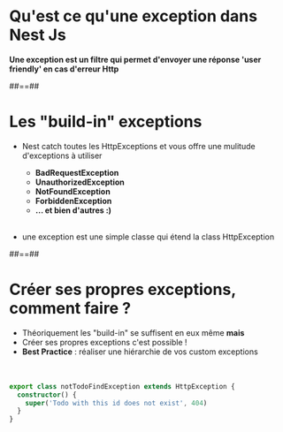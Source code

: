 # Qu'est ce qu'une exception dans Nest Js

**Une exception est un filtre qui permet d'envoyer une réponse 'user friendly' en cas d'erreur Http**
<!-- .element: class="full-center" -->

##==##

# Les "build-in" exceptions

- Nest catch toutes les HttpExceptions et vous offre une mulitude d'exceptions à utiliser
    - **BadRequestException**
    - **UnauthorizedException**
    - **NotFoundException**
    - **ForbiddenException**
    - **... et bien d'autres :)** <br><br>
    
- une exception est une simple classe qui étend la class HttpException

##==##

<!-- .slide: class="with-code inconsolata"-->
# Créer ses propres exceptions, comment faire ?

- Théoriquement les "build-in" se suffisent en eux même **mais**
- Créer ses propres exceptions c'est possible !
- **Best Practice** : réaliser une hiérarchie de vos custom exceptions <br><br><br>

```typescript
export class notTodoFindException extends HttpException {
  constructor() {
    super('Todo with this id does not exist', 404)
  }
}
```
<!-- .element: class="big-code"-->
